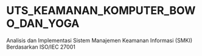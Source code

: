 # UTS_KEAMANAN_KOMPUTER_BOWO_DAN_YOGA
Analisis dan Implementasi Sistem Manajemen Keamanan Informasi (SMKI) Berdasarkan ISO/IEC 27001
